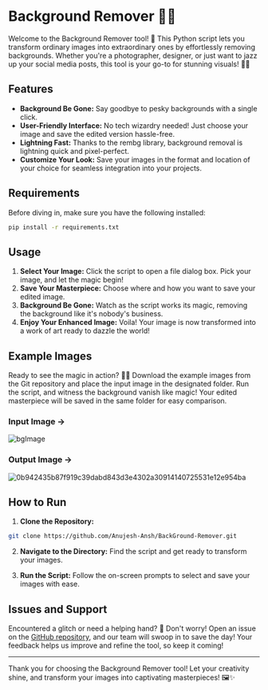 # Background Remover 💫📸

Welcome to the Background Remover tool! 🎉 This Python script lets you transform ordinary images into extraordinary ones by effortlessly removing backgrounds. Whether you're a photographer, designer, or just want to jazz up your social media posts, this tool is your go-to for stunning visuals! 🚀✨

## Features

- **Background Be Gone:** Say goodbye to pesky backgrounds with a single click.
- **User-Friendly Interface:** No tech wizardry needed! Just choose your image and save the edited version hassle-free.
- **Lightning Fast:** Thanks to the rembg library, background removal is lightning quick and pixel-perfect.
- **Customize Your Look:** Save your images in the format and location of your choice for seamless integration into your projects.

## Requirements

Before diving in, make sure you have the following installed:

```bash
pip install -r requirements.txt
```

## Usage

1. **Select Your Image:** Click the script to open a file dialog box. Pick your image, and let the magic begin!
2. **Save Your Masterpiece:** Choose where and how you want to save your edited image.
3. **Background Be Gone:** Watch as the script works its magic, removing the background like it's nobody's business.
4. **Enjoy Your Enhanced Image:** Voila! Your image is now transformed into a work of art ready to dazzle the world!

## Example Images

Ready to see the magic in action? 🎩✨ Download the example images from the Git repository and place the input image in the designated folder. Run the script, and witness the background vanish like magic! Your edited masterpiece will be saved in the same folder for easy comparison.

### Input Image -> 
![bgImage](https://github.com/Anujesh-Ansh/BackGround-Remover/assets/110138469/55ca5b42-1317-41ef-a896-524d0dbba920)


### Output Image -> 
![0b942435b87f919c39dabd843d3e4302a30914140725531e12e954ba](https://github.com/Anujesh-Ansh/BackGround-Remover/assets/110138469/ec758654-2fc1-41bc-b822-c36bd67f6992)

 

## How to Run

1. **Clone the Repository:**

```bash
git clone https://github.com/Anujesh-Ansh/BackGround-Remover.git
```

2. **Navigate to the Directory:** Find the script and get ready to transform your images.

3. **Run the Script:** Follow the on-screen prompts to select and save your images with ease.

## Issues and Support

Encountered a glitch or need a helping hand? 🤔 Don't worry! Open an issue on the [GitHub repository](https://github.com/Anujesh-Ansh/BackGround-Remover/issues), and our team will swoop in to save the day! Your feedback helps us improve and refine the tool, so keep it coming!

---

Thank you for choosing the Background Remover tool! Let your creativity shine, and transform your images into captivating masterpieces! 🖼️✨
